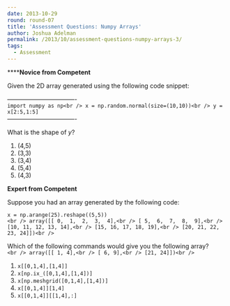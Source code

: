 ```yaml
---
date: 2013-10-29
round: round-07
title: 'Assessment Questions: Numpy Arrays'
author: Joshua Adelman
permalink: /2013/10/assessment-questions-numpy-arrays-3/
tags:
  - Assessment
---
```

******Novice from Competent**

Given the 2D array generated using the following code snippet:

&#8212;&#8212;&#8212;&#8212;&#8212;&#8212;&#8212;&#8212;&#8212;&#8212;&#8212;-  
`import numpy as np<br />
x = np.random.normal(size=(10,10))<br />
y = x[2:5,1:5]`  
&#8212;&#8212;&#8212;&#8212;&#8212;&#8212;&#8212;&#8212;&#8212;&#8212;&#8212;-

What is the shape of *y*?

1.  (4,5)
2.  (3,3)
3.  (3,4)
4.  (5,4)
5.  (4,3)

**Expert from Competent**

Suppose you had an array generated by the following code:

`x = np.arange(25).reshape((5,5))`  
`<br />
array([[ 0,  1,  2,  3,  4],<br />
[ 5,  6,  7,  8,  9],<br />
[10, 11, 12, 13, 14],<br />
[15, 16, 17, 18, 19],<br />
[20, 21, 22, 23, 24]])<br />
`

Which of the following commands would give you the following array?  
`<br />
array([[ 1, 4],<br />
[ 6, 9],<br />
[21, 24]])<br />
`

1.  `x[[0,1,4],[1,4]]`
2.  `x[np.ix_([0,1,4],[1,4])]`
3.  `x[np.meshgrid([0,1,4],[1,4])]`
4.  `x[[0,1,4]][1,4]`
5.  `x[[0,1,4]][[1,4],:]`
